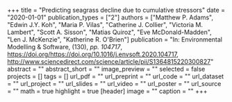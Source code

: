 +++
title = "Predicting seagrass decline due to cumulative stressors"
date = "2020-01-01"
publication_types = ["2"]
authors = ["Matthew P. Adams", "Edwin J.Y. Koh", "Maria P. Vilas", "Catherine J. Collier", "Victoria M. Lambert", "Scott A. Sisson", "Matias Quiroz", "Eve McDonald-Madden", "Len J. McKenzie", "Katherine R. O'Brien"]
publication = "In: Environmental Modelling & Software, (130), _pp. 104717_, https://doi.org/https://doi.org/10.1016/j.envsoft.2020.104717, http://www.sciencedirect.com/science/article/pii/S1364815220300827"
abstract = ""
abstract_short = ""
image_preview = ""
selected = false
projects = []
tags = []
url_pdf = ""
url_preprint = ""
url_code = ""
url_dataset = ""
url_project = ""
url_slides = ""
url_video = ""
url_poster = ""
url_source = ""
math = true
highlight = true
[header]
image = ""
caption = ""
+++
